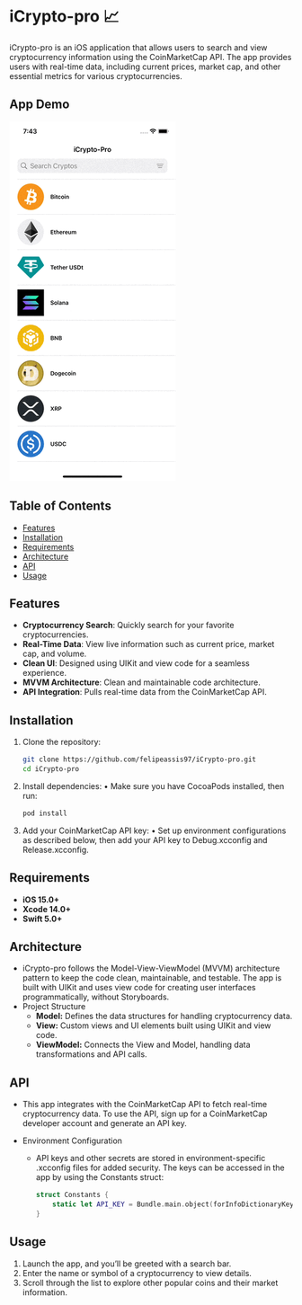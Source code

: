 # iCrypto-pro 📈

iCrypto-pro is an iOS application that allows users to search and view cryptocurrency information using the CoinMarketCap API. The app provides users with real-time data, including current prices, market cap, and other essential metrics for various cryptocurrencies.


## App Demo
![App Demo](./screenshots/example.gif)

## Table of Contents
- [Features](#features)
- [Installation](#installation)
- [Requirements](#requirements)
- [Architecture](#architecture)
- [API](#api)
- [Usage](#usage)

## Features
- **Cryptocurrency Search**: Quickly search for your favorite cryptocurrencies.
- **Real-Time Data**: View live information such as current price, market cap, and volume.
- **Clean UI**: Designed using UIKit and view code for a seamless experience.
- **MVVM Architecture**: Clean and maintainable code architecture.
- **API Integration**: Pulls real-time data from the CoinMarketCap API.

## Installation
1. Clone the repository:
   ```bash
   git clone https://github.com/felipeassis97/iCrypto-pro.git
   cd iCrypto-pro
   ```
2.	Install dependencies:
	  •	Make sure you have CocoaPods installed, then run:
     ```bash
     pod install
     ```
3.	Add your CoinMarketCap API key:
	  •	Set up environment configurations as described below, then add your API key to Debug.xcconfig and Release.xcconfig.

## Requirements
- **iOS 15.0+**
- **Xcode 14.0+**
- **Swift 5.0+**

## Architecture
- iCrypto-pro follows the Model-View-ViewModel (MVVM) architecture pattern to keep the code clean, maintainable, and testable. The app is built with UIKit and uses view code for creating user interfaces programmatically, without Storyboards.
- Project Structure
  -	**Model:** Defines the data structures for handling cryptocurrency data.
  -	**View:** Custom views and UI elements built using UIKit and view code.
  -	**ViewModel:** Connects the View and Model, handling data transformations and API calls.

## API

- This app integrates with the CoinMarketCap API to fetch real-time cryptocurrency data. To use the API, sign up for a CoinMarketCap developer account and generate an API key.

- Environment Configuration

  - API keys and other secrets are stored in environment-specific .xcconfig files for added security. The keys can be accessed in the app by using the Constants struct:
    ```swift
    struct Constants {
        static let API_KEY = Bundle.main.object(forInfoDictionaryKey: "API_KEY") as? String ?? ""
    }
    ```
## Usage
1.	Launch the app, and you’ll be greeted with a search bar.
2.	Enter the name or symbol of a cryptocurrency to view details.
3.	Scroll through the list to explore other popular coins and their market information.
